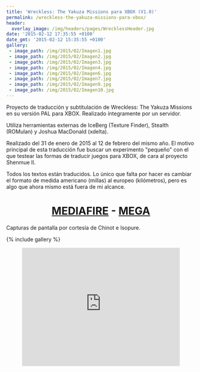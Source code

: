 ```yaml
---
title: 'Wreckless: The Yakuza Missions para XBOX (V1.0)'
permalink: /wreckless-the-yakuza-missions-para-xbox/
header:
  overlay_image: /img/headers/pages/WrecklessHeader.jpg
date: '2015-02-12 17:35:55 +0100'
date_gmt: '2015-02-12 15:35:55 +0100'
gallery:
 - image_path: /img/2015/02/Imagen1.jpg
 - image_path: /img/2015/02/Imagen2.jpg
 - image_path: /img/2015/02/Imagen3.jpg
 - image_path: /img/2015/02/Imagen4.jpg
 - image_path: /img/2015/02/Imagen6.jpg
 - image_path: /img/2015/02/Imagen7.jpg
 - image_path: /img/2015/02/Imagen9.jpg
 - image_path: /img/2015/02/Imagen10.jpg
---
```

Proyecto de traducción y subtitulación de Wreckless: The Yakuza Missions en su versión 
PAL para XBOX. Realizado íntegramente por un servidor.

Utiliza herramientas externas de IceBerg (Texture Finder), Stealth (ROMulan) y 
Joshua MacDonald (xdelta).

Realizado del 31 de enero de 2015 al 12 de febrero del mismo año. El motivo principal 
de esta traducción fue buscar un experimento "pequeño" con el que testear las formas de 
traducir juegos para XBOX, de cara al proyecto Shenmue II.

Todos los textos están traducidos. Lo único que falta por hacer es cambiar el formato de 
medida americano (millas) al europeo (kilómetros), pero es algo que ahora mismo está fuera 
de mi alcance.

<h1 style="text-align: center;"><strong><a href="http://www.mediafire.com/download/ym6yrzy5t26gd16/WrecklessXBOXEspanol10.7z">MEDIAFIRE</a> - <a href="https://mega.nz/#!wR8wHIRR!l-86I3hnTuFuvCHKDvmjpd7XIU2NP2IpG3sF4omFEVg">MEGA</a></strong></h1>

Capturas de pantalla por cortesía de Chinot e Isopure.

{% include gallery %}

<p style="text-align: center;"><iframe src="https://www.youtube-nocookie.com/embed/5iKfqFcTUV4?rel=0" width="420" height="315" frameborder="0" allowfullscreen="allowfullscreen"></iframe></p>

